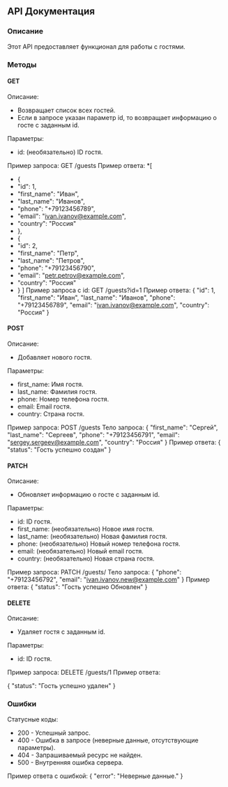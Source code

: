 ## API Документация

### Описание

Этот API предоставляет функционал для работы с гостями. 

### Методы

#### GET

Описание:

* Возвращает список всех гостей.
* Если в запросе указан параметр id, то возвращает информацию о госте с заданным id.

Параметры:

* id: (необязательно) ID гостя.

Пример запроса:
GET /guests 
Пример ответа:
*[
*  {
*    "id": 1,
*   "first_name": "Иван",
*   "last_name": "Иванов",
*   "phone": "+79123456789",
*   "email": "ivan.ivanov@example.com",
*   "country": "Россия"
* },
* {
*   "id": 2,
*   "first_name": "Петр",
*   "last_name": "Петров",
*   "phone": "+79123456790",
*   "email": "petr.petrov@example.com",
*   "country": "Россия"
* }
]
Пример запроса с id:
GET /guests?id=1
Пример ответа:
{
  "id": 1,
  "first_name": "Иван",
  "last_name": "Иванов",
  "phone": "+79123456789",
  "email": "ivan.ivanov@example.com",
  "country": "Россия"
}
#### POST

Описание:

* Добавляет нового гостя.

Параметры:

* first_name: Имя гостя.
* last_name: Фамилия гостя.
* phone: Номер телефона гостя.
* email: Email гостя.
* country: Страна гостя.

Пример запроса:
POST /guests
Тело запроса:
{
  "first_name": "Сергей",
  "last_name": "Сергеев",
  "phone": "+79123456791",
  "email": "sergey.sergeev@example.com",
  "country": "Россия"
}
Пример ответа:
{
    "status": "Гость успешно создан"
}

#### PATCH

Описание:

* Обновляет информацию о госте с заданным id.

Параметры:

* id: ID гостя.
* first_name: (необязательно) Новое имя гостя.
* last_name: (необязательно) Новая фамилия гостя.
* phone: (необязательно) Новый номер телефона гостя.
* email: (необязательно) Новый email гостя.
* country: (необязательно) Новая страна гостя.

Пример запроса:
PATCH /guests/
Тело запроса:
{
  "phone": "+79123456792",
  "email": "ivan.ivanov.new@example.com"
}
Пример ответа:
{
    "status": "Гость успешно Обновлен"
}

#### DELETE

Описание:

* Удаляет гостя с заданным id.

Параметры:

* id: ID гостя.

Пример запроса:
DELETE /guests/1
Пример ответа:

{
    "status": "Гость успешно удален"
}

### Ошибки

Статусные коды:

* 200 - Успешный запрос.
* 400 - Ошибка в запросе (неверные данные, отсутствующие параметры).
* 404 - Запрашиваемый ресурс не найден.
* 500 - Внутренняя ошибка сервера.

Пример ответа с ошибкой:
{
  "error": "Неверные данные."
}
